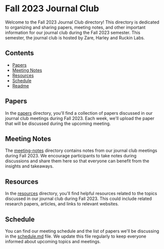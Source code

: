 # Fall 2023 Journal Club

Welcome to the Fall 2023 Journal Club directory! This directory is dedicated to organizing and sharing papers, meeting notes, and other important information for our journal club during the Fall 2023 semester. This semester, the journal club is hosted by Zare, Harley and Ruckin Labs.

## Contents

- [Papers](papers/)
- [Meeting Notes](meeting-notes/)
- [Resources](resources/)
- [Schedule](schedule.md)
- [Readme](readme.md)

## Papers

In the [papers](papers/) directory, you'll find a collection of papers discussed in our journal club meetings during Fall 2023. Each week, we'll upload the paper that will be discussed during the upcoming meeting. 

## Meeting Notes

The [meeting-notes](meeting-notes/) directory contains notes from our journal club meetings during Fall 2023. We encourage participants to take notes during discussions and share them here so that everyone can benefit from the insights and takeaways.

## Resources

In the [resources](resources/) directory, you'll find helpful resources related to the topics discussed in our journal club during Fall 2023. This could include related research papers, articles, and links to relevant websites.

## Schedule

You can find our meeting schedule and the list of papers we'll be discussing in the [schedule.md](schedule.md) file. We update this file regularly to keep everyone informed about upcoming topics and meetings.

